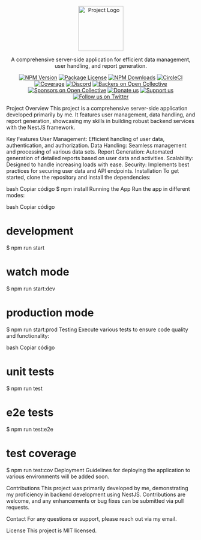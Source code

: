 <p align="center">
  <a href="https://github.com/Set-Forget/testSTServer" target="blank"><img src="https://nestjs.com/img/logo-small.svg" width="120" alt="Project Logo" /></a>
</p>
<p align="center">A comprehensive server-side application for efficient data management, user handling, and report generation.</p>
<p align="center">
<a href="https://www.npmjs.com/~nestjscore" target="_blank"><img src="https://img.shields.io/npm/v/@nestjs/core.svg" alt="NPM Version" /></a>
<a href="https://www.npmjs.com/~nestjscore" target="_blank"><img src="https://img.shields.io/npm/l/@nestjs/core.svg" alt="Package License" /></a>
<a href="https://www.npmjs.com/~nestjscore" target="_blank"><img src="https://img.shields.io/npm/dm/@nestjs/common.svg" alt="NPM Downloads" /></a>
<a href="https://circleci.com/gh/nestjs/nest" target="_blank"><img src="https://img.shields.io/circleci/build/github/nestjs/nest/master" alt="CircleCI" /></a>
<a href="https://coveralls.io/github/nestjs/nest?branch=master" target="_blank"><img src="https://coveralls.io/repos/github/nestjs/nest/badge.svg?branch=master#9" alt="Coverage" /></a>
<a href="https://discord.gg/G7Qnnhy" target="_blank"><img src="https://img.shields.io/badge/discord-online-brightgreen.svg" alt="Discord"/></a>
<a href="https://opencollective.com/nest#backer" target="_blank"><img src="https://opencollective.com/nest/backers/badge.svg" alt="Backers on Open Collective" /></a>
<a href="https://opencollective.com/nest#sponsor" target="_blank"><img src="https://opencollective.com/nest/sponsors/badge.svg" alt="Sponsors on Open Collective" /></a>
<a href="https://paypal.me/kamilmysliwiec" target="_blank"><img src="https://img.shields.io/badge/Donate-PayPal-ff3f59.svg" alt="Donate us"/></a>
<a href="https://opencollective.com/nest#sponsor" target="_blank"><img src="https://img.shields.io/badge/Support%20us-Open%20Collective-41B883.svg" alt="Support us"></a>
<a href="https://twitter.com/nestframework" target="_blank"><img src="https://img.shields.io/twitter/follow/nestframework.svg?style=social&label=Follow" alt="Follow us on Twitter"></a>
</p>
Project Overview
This project is a comprehensive server-side application developed primarily by me. It features user management, data handling, and report generation, showcasing my skills in building robust backend services with the NestJS framework.

Key Features
User Management: Efficient handling of user data, authentication, and authorization.
Data Handling: Seamless management and processing of various data sets.
Report Generation: Automated generation of detailed reports based on user data and activities.
Scalability: Designed to handle increasing loads with ease.
Security: Implements best practices for securing user data and API endpoints.
Installation
To get started, clone the repository and install the dependencies:

bash
Copiar código
$ npm install
Running the App
Run the app in different modes:

bash
Copiar código
# development
$ npm run start

# watch mode
$ npm run start:dev

# production mode
$ npm run start:prod
Testing
Execute various tests to ensure code quality and functionality:

bash
Copiar código
# unit tests
$ npm run test

# e2e tests
$ npm run test:e2e

# test coverage
$ npm run test:cov
Deployment
Guidelines for deploying the application to various environments will be added soon.

Contributions
This project was primarily developed by me, demonstrating my proficiency in backend development using NestJS. Contributions are welcome, and any enhancements or bug fixes can be submitted via pull requests.

Contact
For any questions or support, please reach out via my email.

License
This project is MIT licensed.

